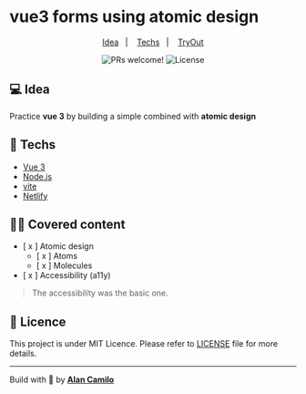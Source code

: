 # vue3 forms using atomic design


<p align="center">
    <a href="#-idea">Idea</a>&nbsp;&nbsp;&nbsp;|&nbsp;&nbsp;&nbsp;
    <a href="#-techs">Techs</a>&nbsp;&nbsp;&nbsp;|&nbsp;&nbsp;&nbsp;
    <a href="https://vue3-forms.netlify.app/">TryOut</a>
</p>

<p align="center">
 <img src="https://img.shields.io/static/v1?label=PRs&message=welcome&color=15C3D6&labelColor=000000" alt="PRs welcome!" />
  <img alt="License" src="https://img.shields.io/static/v1?label=license&message=MIT&color=15C3D6&labelColor=000000"/>
</p>

## 💻 Idea

Practice **vue 3** by building a simple combined with **atomic design**

## 🚀 Techs

- [Vue 3](https://v3.vuejs.org/)
- [Node.js](https://nodejs.org/en/)
- [vite](https://vitejs.dev/) 
- [Netlify](https://www.netlify.com/)

## 🧘🏿‍ Covered content

- [ x ] Atomic design
  - [ x ] Atoms
  - [ x ] Molecules
- [ x ] Accessibility (a11y)

> The accessibility was the basic one.

## :memo: Licence

This project is under MIT Licence. Please refer to [LICENSE](LICENSE.md) file for more details.

---

Build with 💜 by [**Alan Camilo**](https://allancamilo.com) 